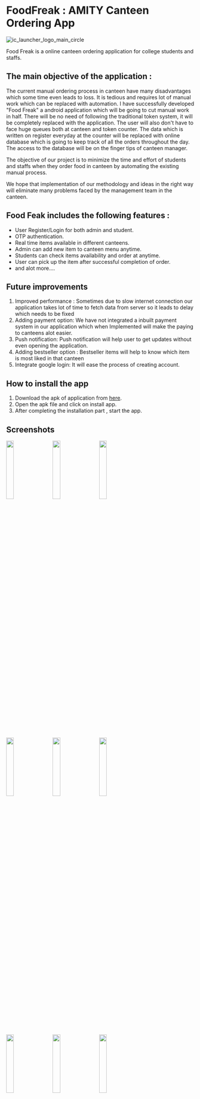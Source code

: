 # FoodFreak : AMITY Canteen Ordering App

![ic_launcher_logo_main_circle](https://user-images.githubusercontent.com/66693732/84262687-a782aa80-ab3b-11ea-8ebf-bfb8d40d61a1.png)

Food Freak is a online canteen ordering application for college students and staffs.

## The main objective of the application :
The current manual ordering process in canteen have many disadvantages which some time even leads to loss. It is tedious and requires lot of manual work which can be replaced with automation. I have successfully developed "Food Freak" a android application which will be going to cut manual work in half. There will be no need of following the traditional token system, it will be completely replaced with the application. The user will also don't have to face huge queues both at canteen and token counter.
The data which is written on register everyday at the counter will be replaced with online database which is going to keep track of all the orders throughout the day. The access to the database will be on the finger tips of canteen manager. 

The objective of our project is to minimize the time and effort of students and staffs when they order food in canteen by automating the existing manual process.

We hope that implementation of our methodology and ideas in the right way will eliminate many problems faced by the management team in the canteen.

## Food Feak includes the following features :
- User Register/Login for both admin and student.
- OTP authentication.
- Real time items available in different canteens.
- Admin can add new item to canteen menu anytime.
- Students can check items availability and order at anytime.
- User can pick up the item after successful completion of order.
- and alot more....

## Future improvements
1. Improved performance : Sometimes due to slow internet connection our application takes lot of time to fetch data from server so it leads to delay which needs to be fixed
2. Adding payment option: We have not integrated a inbuilt payment system in our application which when Implemented will make the paying to canteens alot easier.
3. Push notification: Push notification will help user to get updates without even opening the application.
4. Adding bestseller option : Bestseller items will help to know which item is most liked in that canteen
5. Integrate google login: It will ease the process of creating account.

## How to install the app

1. Download the apk of application from [here](https://github.com/HimanskDevStuff/FoodFreak/blob/master/app/FoodFreak-v-1.0.apk?raw=true).
2. Open the apk file and click on install app.
3. After completing the installation part , start the app.

## Screenshots
<img src="https://user-images.githubusercontent.com/66693732/84275047-38628180-ab4e-11ea-9bb9-95a1b33735bb.jpg" width="20%" height="20%">&nbsp;&nbsp;&nbsp;&nbsp;&nbsp;&nbsp;<img src="https://user-images.githubusercontent.com/66693732/84275079-43b5ad00-ab4e-11ea-8a7c-bd0289b52ecb.jpg" width="20%" height="20%">&nbsp;&nbsp;&nbsp;&nbsp;&nbsp;&nbsp;<img src="https://user-images.githubusercontent.com/66693732/84275072-41ebe980-ab4e-11ea-9d5a-e8303c2d77b4.jpg" width="20%" height="20%">  

<img src="https://user-images.githubusercontent.com/66693732/84275170-5cbe5e00-ab4e-11ea-894b-6391f3b87727.jpg" width="20%" height="20%">&nbsp;&nbsp;&nbsp;&nbsp;&nbsp;&nbsp;<img src="https://user-images.githubusercontent.com/66693732/84275161-5af49a80-ab4e-11ea-95dc-ecc325d84542.jpg" width="20%" height="20%">&nbsp;&nbsp;&nbsp;&nbsp;&nbsp;&nbsp;<img src="https://user-images.githubusercontent.com/66693732/84275167-5c25c780-ab4e-11ea-8a21-70c73a739755.jpg" width="20%" height="20%">

<img src="https://user-images.githubusercontent.com/66693732/84275172-5d56f480-ab4e-11ea-8832-10c13c7e7bf2.jpg" width="20%" height="20%">&nbsp;&nbsp;&nbsp;&nbsp;&nbsp;&nbsp;<img src="https://user-images.githubusercontent.com/66693732/84275166-5c25c780-ab4e-11ea-91e0-40405dea2cb6.jpg" width="20%" height="20%">&nbsp;&nbsp;&nbsp;&nbsp;&nbsp;&nbsp;<img src="https://user-images.githubusercontent.com/66693732/84280875-7e6f1380-ab55-11ea-8269-9a7f5a0d6244.jpg" width="20%" height="20%">
